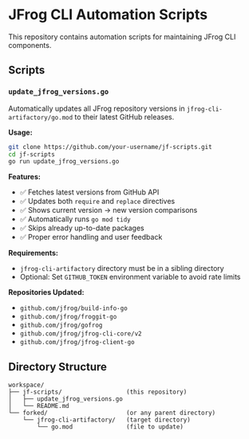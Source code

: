 # JFrog CLI Automation Scripts

This repository contains automation scripts for maintaining JFrog CLI components.

## Scripts

### `update_jfrog_versions.go`

Automatically updates all JFrog repository versions in `jfrog-cli-artifactory/go.mod` to their latest GitHub releases.

**Usage:**
```bash
git clone https://github.com/your-username/jf-scripts.git
cd jf-scripts
go run update_jfrog_versions.go
```

**Features:**
- ✅ Fetches latest versions from GitHub API
- ✅ Updates both `require` and `replace` directives
- ✅ Shows current version → new version comparisons
- ✅ Automatically runs `go mod tidy`
- ✅ Skips already up-to-date packages
- ✅ Proper error handling and user feedback

**Requirements:**
- `jfrog-cli-artifactory` directory must be in a sibling directory
- Optional: Set `GITHUB_TOKEN` environment variable to avoid rate limits

**Repositories Updated:**
- `github.com/jfrog/build-info-go`
- `github.com/jfrog/froggit-go`
- `github.com/jfrog/gofrog`
- `github.com/jfrog/jfrog-cli-core/v2`
- `github.com/jfrog/jfrog-client-go`

## Directory Structure

```
workspace/
├── jf-scripts/                  (this repository)
│   ├── update_jfrog_versions.go
│   └── README.md
└── forked/                      (or any parent directory)
    └── jfrog-cli-artifactory/   (target directory)
        └── go.mod               (file to update)
``` 